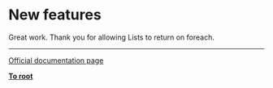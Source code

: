 # New features



Great work.  Thank you for allowing Lists to return on foreach.  

---

[Official documentation page](https://www.php.net/manual/en/migration55.new-features.php)

**[To root](/README.md)**